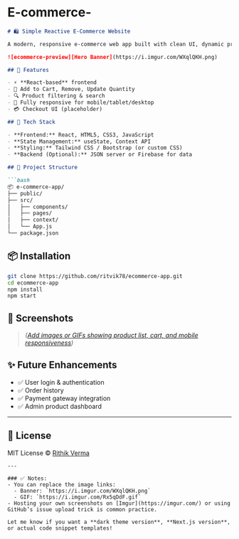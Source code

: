 # E-commerce-
````md
# 🛍️ Simple Reactive E-Commerce Website

A modern, responsive e-commerce web app built with clean UI, dynamic product handling, and a smooth shopping experience.

![ecommerce-preview][Hero Banner](https://i.imgur.com/WXqlQKH.png)

## 🚀 Features

- ⚡ **React-based** frontend
- 🛒 Add to Cart, Remove, Update Quantity
- 🔍 Product filtering & search
- 📱 Fully responsive for mobile/tablet/desktop
- 💳 Checkout UI (placeholder)

## 🧱 Tech Stack

- **Frontend:** React, HTML5, CSS3, JavaScript
- **State Management:** useState, Context API
- **Styling:** Tailwind CSS / Bootstrap (or custom CSS)
- **Backend (Optional):** JSON server or Firebase for data

## 📁 Project Structure

```bash
📦 e-commerce-app/
├── public/
├── src/
│   ├── components/
│   ├── pages/
│   ├── context/
│   └── App.js
└── package.json
````

## 📦 Installation

```bash
git clone https://github.com/ritvik78/ecommerce-app.git
cd ecommerce-app
npm install
npm start
```

## 📸 Screenshots

> *([Add images or GIFs showing product list, cart, and mobile responsiveness](https://webandcrafts.com/_next/image?url=https%3A%2F%2Fadmin.wac.co%2Fuploads%2FWhat_is_E_commerce_and_What_are_its_Applications_2_d2eb0d4402.jpg&w=1080&q=90))*

## ✨ Future Enhancements

* ✅ User login & authentication
* ✅ Order history
* ✅ Payment gateway integration
* ✅ Admin product dashboard

---

## 📄 License

MIT License © [Rithik Verma](https://github.com/ritvik78)

```
---

### ✅ Notes:
- You can replace the image links:
  - Banner: `https://i.imgur.com/WXqlQKH.png`
  - GIF: `https://i.imgur.com/Rx5qDdF.gif`
- Hosting your own screenshots on [Imgur](https://imgur.com/) or using GitHub’s issue upload trick is common practice.

Let me know if you want a **dark theme version**, **Next.js version**, or actual code snippet templates!


